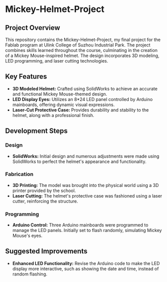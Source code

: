 # Mickey-Helmet-Project

## Project Overview
This repository contains the Mickey-Helmet-Project, my final project for the Fablab program at Ulink College of Suzhou Industrial Park. The project combines skills learned throughout the course, culminating in the creation of a Mickey Mouse-inspired helmet. The design incorporates 3D modeling, LED programming, and laser cutting technologies.

## Key Features
- **3D Modeled Helmet:** Crafted using SolidWorks to achieve an accurate and functional Mickey Mouse-themed design.
- **LED Display Eyes:** Utilizes an 8*24 LED panel controlled by Arduino mainboards, offering dynamic visual expressions.
- **Laser-Cut Protective Case:** Provides durability and stability to the helmet, along with a professional finish.

## Development Steps
### Design
- **SolidWorks:** Initial design and numerous adjustments were made using SolidWorks to perfect the helmet's appearance and functionality.
### Fabrication
- **3D Printing:** The model was brought into the physical world using a 3D printer provided by the school.
- **Laser Cutting:** The helmet's protective case was fashioned using a laser cutter, reinforcing the structure.
### Programming
- **Arduino Control:** Three Arduino mainboards were programmed to manage the LED panels. Initially set to flash randomly, simulating Mickey Mouse's eyes.

## Suggested Improvements
- **Enhanced LED Functionality:** Revise the Arduino code to make the LED display more interactive, such as showing the date and time, instead of random flashing.

